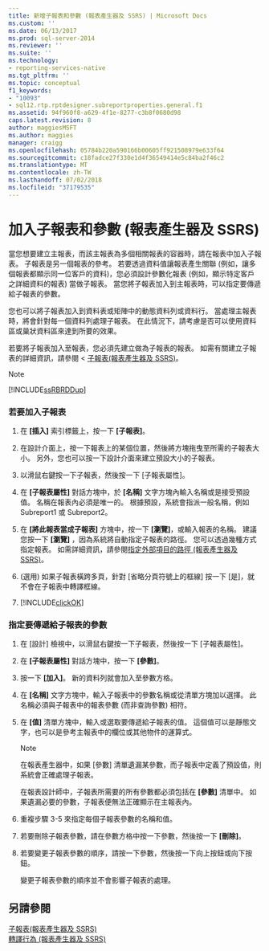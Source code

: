 ```yaml
---
title: 新增子報表和參數 (報表產生器及 SSRS) | Microsoft Docs
ms.custom: ''
ms.date: 06/13/2017
ms.prod: sql-server-2014
ms.reviewer: ''
ms.suite: ''
ms.technology:
- reporting-services-native
ms.tgt_pltfrm: ''
ms.topic: conceptual
f1_keywords:
- "10093"
- sql12.rtp.rptdesigner.subreportproperties.general.f1
ms.assetid: 94f960f8-a629-4f1e-8277-c3b8f0680d98
caps.latest.revision: 8
author: maggiesMSFT
ms.author: maggies
manager: craigg
ms.openlocfilehash: 05784b220a590166b00605ff921508979e633f64
ms.sourcegitcommit: c18fadce27f330e1d4f36549414e5c84ba2f46c2
ms.translationtype: MT
ms.contentlocale: zh-TW
ms.lasthandoff: 07/02/2018
ms.locfileid: "37179535"
---
```

# <a name="add-a-subreport-and-parameters-report-builder-and-ssrs"></a>加入子報表和參數 (報表產生器及 SSRS)
  當您想要建立主報表，而該主報表為多個相關報表的容器時，請在報表中加入子報表。 子報表是另一個報表的參考。 若要透過資料值讓報表產生關聯 (例如，讓多個報表都顯示同一位客戶的資料)，您必須設計參數化報表 (例如，顯示特定客戶之詳細資料的報表) 當做子報表。 當您將子報表加入到主報表時，可以指定要傳遞給子報表的參數。  
  
 您也可以將子報表加入到資料表或矩陣中的動態資料列或資料行。 當處理主報表時，將會針對每一個資料列處理子報表。 在此情況下，請考慮是否可以使用資料區或巢狀資料區來達到所要的效果。  
  
 若要將子報表加入至報表，您必須先建立做為子報表的報表。 如需有關建立子報表的詳細資訊，請參閱 <<c0> [ 子報表&#40;報表產生器及 SSRS&#41;](subreports-report-builder-and-ssrs.md)。</c0>  
  
> [!NOTE]  
>  [!INCLUDE[ssRBRDDup](../../includes/ssrbrddup-md.md)]  
  
### <a name="to-add-a-subreport"></a>若要加入子報表  
  
1.  在 **[插入]** 索引標籤上，按一下 **[子報表]**。  
  
2.  在設計介面上，按一下報表上的某個位置，然後將方塊拖曳至所需的子報表大小。 另外，您也可以按一下設計介面來建立預設大小的子報表。  
  
3.  以滑鼠右鍵按一下子報表，然後按一下 [子報表屬性]。  
  
4.  在 **[子報表屬性]** 對話方塊中，於 **[名稱]** 文字方塊內輸入名稱或是接受預設值。 名稱在報表內必須是唯一的。 根據預設，系統會指派一般名稱，例如 Subreport1 或 Subreport2。  
  
5.  在 **[將此報表當成子報表]** 方塊中，按一下 **[瀏覽]**，或輸入報表的名稱。 建議您按一下 **[瀏覽]** ，因為系統將自動指定子報表的路徑。 您可以透過幾種方式指定報表。 如需詳細資訊，請參閱[指定外部項目的路徑 &#40;報表產生器及 SSRS&#41;](specifying-paths-to-external-items-report-builder-and-ssrs.md)。  
  
6.  (選用) 如果子報表橫跨多頁，針對 [省略分頁符號上的框線] 按一下 [是]，就不會在子報表中轉譯框線。  
  
7.  [!INCLUDE[clickOK](../../includes/clickok-md.md)]  
  
### <a name="to-specify-parameters-to-pass-to-a-subreport"></a>指定要傳遞給子報表的參數  
  
1.  在 [設計] 檢視中，以滑鼠右鍵按一下子報表，然後按一下 [子報表屬性]。  
  
2.  在 **[子報表屬性]** 對話方塊中，按一下 **[參數]**。  
  
3.  按一下 **[加入]**。 新的資料列就會加入至參數方格。  
  
4.  在 **[名稱]** 文字方塊中，輸入子報表中的參數名稱或從清單方塊加以選擇。 此名稱必須與子報表中的報表參數 (而非查詢參數) 相符。  
  
5.  在 **[值]** 清單方塊中，輸入或選取要傳遞給子報表的值。 這個值可以是靜態文字，也可以是參考主報表中的欄位或其他物件的運算式。  
  
    > [!NOTE]  
    >  在報表產生器中，如果 [參數] 清單遺漏某參數，而子報表中定義了預設值，則系統會正確處理子報表。  
    >   
    >  在報表設計師中，子報表所需要的所有參數都必須包括在 **[參數]** 清單中。 如果遺漏必要的參數，子報表便無法正確顯示在主報表內。  
  
6.  重複步驟 3-5 來指定每個子報表參數的名稱和值。  
  
7.  若要刪除子報表參數，請在參數方格中按一下參數，然後按一下 **[刪除]**。  
  
8.  若要變更子報表參數的順序，請按一下參數，然後按一下向上按鈕或向下按鈕。  
  
     變更子報表參數的順序並不會影響子報表的處理。  
  
## <a name="see-also"></a>另請參閱  
 [子報表&#40;報表產生器及 SSRS&#41;](subreports-report-builder-and-ssrs.md)   
 [轉譯行為 &#40;報表產生器及 SSRS&#41;](rendering-behaviors-report-builder-and-ssrs.md)  
  
  
